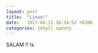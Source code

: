 ```yaml
---
layout: post
title:  "Linux!"
date:   2017-04-11 16:34:52 +0300
categories: jekyll update
---
```



SALAM !! !s

